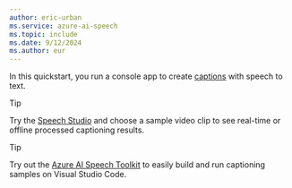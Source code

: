 ```yaml
---
author: eric-urban
ms.service: azure-ai-speech
ms.topic: include
ms.date: 9/12/2024
ms.author: eur
---
```


In this quickstart, you run a console app to create [captions](~/articles/ai-services/speech-service/captioning-concepts.md) with speech to text.

> [!TIP]
> Try the [Speech Studio](https://aka.ms/speechstudio/captioning) and choose a sample video clip to see real-time or offline processed captioning results.

> [!TIP]
> Try out the [Azure AI Speech Toolkit](https://marketplace.visualstudio.com/items?itemName=ms-azureaispeech.azure-ai-speech-toolkit) to easily build and run captioning samples on Visual Studio Code.
